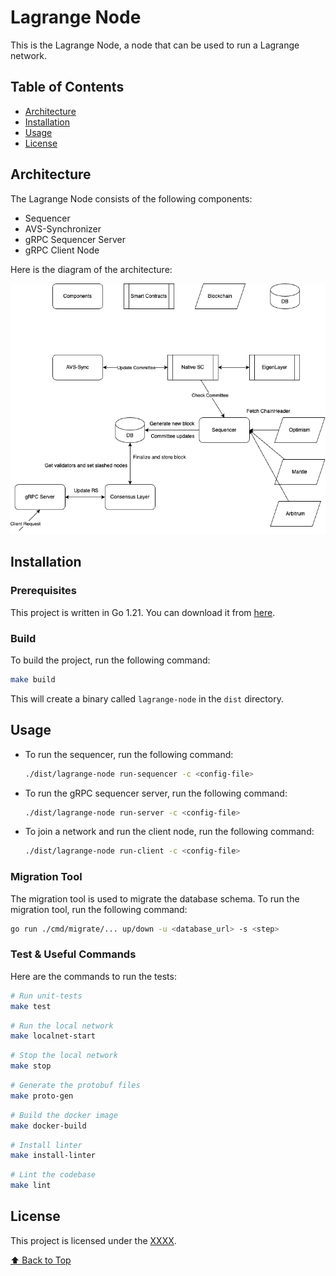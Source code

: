 # Lagrange Node

This is the Lagrange Node, a node that can be used to run a Lagrange network.

## Table of Contents

- [Architecture](#architecture)
- [Installation](#installation)
- [Usage](#usage)
- [License](#license)

## Architecture

The Lagrange Node consists of the following components:

- Sequencer
- AVS-Synchronizer
- gRPC Sequencer Server
- gRPC Client Node

Here is the diagram of the architecture:

<p align="center">
  <img src="./docs/highlevelflow.drawio.png"/>
</p>

## Installation

### Prerequisites

This project is written in Go 1.21. You can download it from [here](https://golang.org/dl/).

### Build

To build the project, run the following command:

```bash
make build
```

This will create a binary called `lagrange-node` in the `dist` directory.

## Usage

- To run the sequencer, run the following command:

  ```bash
  ./dist/lagrange-node run-sequencer -c <config-file>
  ```

- To run the gRPC sequencer server, run the following command:

  ```bash
  ./dist/lagrange-node run-server -c <config-file>
  ```

- To join a network and run the client node, run the following command:

  ```bash
  ./dist/lagrange-node run-client -c <config-file>
  ```

### Migration Tool

The migration tool is used to migrate the database schema. To run the migration tool, run the following command:

```bash
go run ./cmd/migrate/... up/down -u <database_url> -s <step>
```

### Test & Useful Commands

Here are the commands to run the tests:

```bash
# Run unit-tests
make test
```

```bash
# Run the local network
make localnet-start
```

```bash
# Stop the local network
make stop
```

```bash
# Generate the protobuf files
make proto-gen
```

```bash
# Build the docker image
make docker-build
```

```bash
# Install linter
make install-linter
```

```bash
# Lint the codebase
make lint
```

## License

This project is licensed under the [XXXX](./LICENSE).

[⬆️ Back to Top](#table-of-contents)
